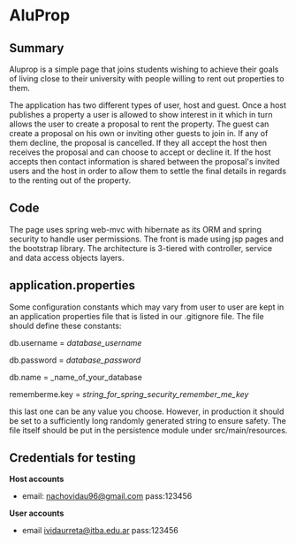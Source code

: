 # AluProp

## Summary

Aluprop is a simple page that joins students wishing to achieve their goals of living close to their university with people willing to rent out properties to them.

The application has two different types of user, host and guest. Once a host publishes a property a user is allowed to show interest in it which in turn allows the user to create a proposal to rent the property. The guest can create a proposal on his own or inviting other guests to join in. If any of them decline, the proposal is cancelled. If they all accept the host then receives the proposal and can choose to accept or decline it. If the host accepts then contact information is shared between the proposal's invited users and the host in order to allow them to settle the final details in regards to the renting out of the property.

## Code

The page uses spring web-mvc with hibernate as its ORM and spring security to handle user permissions. The front is made using jsp pages and the bootstrap library. The architecture is 3-tiered with controller, service and data access objects layers.

## application.properties

Some configuration constants which may vary from user to user are kept in an application properties file that is listed in our .gitignore file. The file should define these constants:

db.username = _database_username_

db.password = _database_password_

db.name = _name_of_your_database

rememberme.key = _string_for_spring_security_remember_me_key_

this last one can be any value you choose. However, in production it should be set to a sufficiently long randomly generated string to ensure safety. The file itself should be put in the persistence module under src/main/resources.

## Credentials for testing
**Host accounts**
- email: nachovidau96@gmail.com pass:123456

**User accounts**
- email ividaurreta@itba.edu.ar pass:123456
